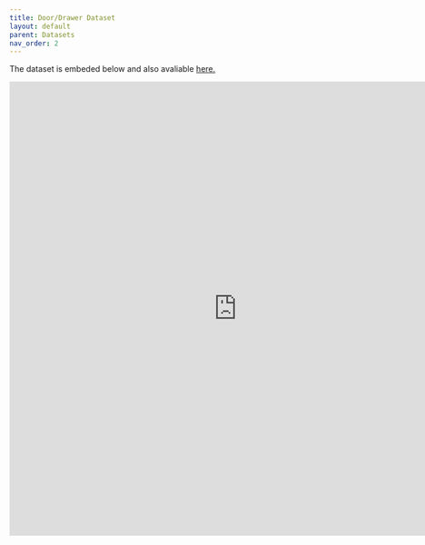 ```yaml
---
title: Door/Drawer Dataset
layout: default
parent: Datasets
nav_order: 2
---
```


The dataset is embeded below and also avaliable [here.](https://oregonstate.box.com/s/swmiwzrcyzwnk767ylzx3p9i1e9ize4x)


<iframe src="https://oregonstate.app.box.com/embed/s/swmiwzrcyzwnk767ylzx3p9i1e9ize4x?sortColumn=date" width="800" height="800" frameborder="0" allowfullscreen webkitallowfullscreen msallowfullscreen></iframe>
